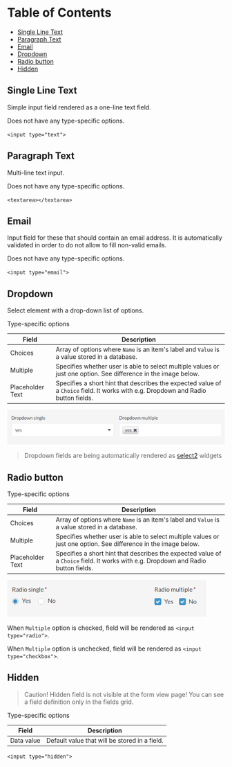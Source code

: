 # Table of Contents

 - [Single Line Text](#single-line-text)
 - [Paragraph Text](#paragraph-text)
 - [Email](#email)
 - [Dropdown](#dropdown)
 - [Radio button](#radio-button)
 - [Hidden](#hidden)
 
## Single Line Text

Simple input field rendered as a one-line text field.

Does not have any type-specific options.

`<input type="text">`

## Paragraph Text

Multi-line text input.

Does not have any type-specific options.

`<textarea></textarea>`

## Email

Input field for these that should contain an email address. It is automatically validated in order to 
do not allow to fill non-valid emails.

Does not have any type-specific options.

`<input type="email">`

## Dropdown

Select element with a drop-down list of options.

Type-specific options

| Field                 | Description     |
|-----------------------|------------------------------------------|
| Choices               | Array of options where `Name` is an item's label and `Value` is a value stored in a database.               |
| Multiple              | Specifies whether user is able to select multiple values or just one option. See difference in the image below.              |
| Placeholder Text      | Specifies a short hint that describes the expected value of a `Choice` field. It works with e.g. Dropdown and Radio button fields. |

![Dropdown single vs multiple](./images/dropdown_single_multiple.png "Dropdown single vs multiple")

> Dropdown fields are being automatically rendered as [select2](https://select2.org/) widgets

## Radio button

Type-specific options

| Field                 | Description     |
|-----------------------|------------------------------------------|
| Choices               | Array of options where `Name` is an item's label and `Value` is a value stored in a database.               |
| Multiple              | Specifies whether user is able to select multiple values or just one option. See difference in the image below.              |
| Placeholder Text      | Specifies a short hint that describes the expected value of a `Choice` field. It works with e.g. Dropdown and Radio button fields. |

![Radio button single vs multiple](./images/radio_single_multiple.png "Radio button single vs multiple")

When `Multiple` option is checked, field will be rendered as `<input type="radio">`.

When `Multiple` option is unchecked, field will be rendered as `<input type="checkbox">`.

## Hidden

> Caution! Hidden field is not visible at the form view page! You can see a field definition only in the fields grid.

Type-specific options

| Field                  | Description                                      |
|----------------------- |--------------------------------------------------|
| Data value             | Default value that will be stored in a field.    |

`<input type="hidden">`
